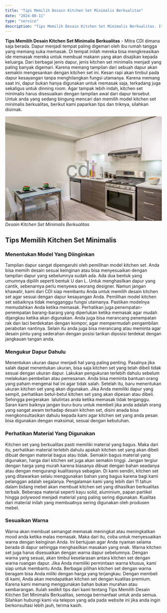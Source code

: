 ```yaml
---
title: "Tips Memilih Desain Kitchen Set Minimalis Berkualitas"
date: "2024-08-11"
type: "service"
description: "Tips Memilih Desain Kitchen Set Minimalis Berkualitas. Itulah sedikit tips dari kami tentang Tips Memilih Desain Kitchen Set Minimalis Berkualitas, semoga b..."
---
```


**Tips Memilih Desain Kitchen Set Minimalis Berkualitas** - Mitra CDI dimana saja berada. Dapur menjadi tempat paling digemari oleh ibu rumah tangga yang memang suka memasak. Di tempat inilah mereka bisa mengkreasikan ide memasak mereka untuk membuat makann yang akan disajikan kepada keluarga. Dari berbagai jenis dapur, jenis kitchen set minimalis menjadi yang paling banyak digemari. Karena memang tampilan dari sebuah dapur akan semakin mengesankan dengan kitchen set ini. Kesan rapi akan timbul pada dapur kesayangan tanpa menghilangkan fungsi utamanya. Karena memang saat ini, dapur bukan hanya digunakan untuk memasak saja, terkadang juga sekaligus untuk dinning room. Agar tampak lebih indah, kitchen set minimalis harus disesuaikan dengan tampilan awal dari dapur tersebut. Untuk anda yang sedang bingung mencari dan memilih model kitchen set minimalis berkualitas, berikut kami paparkan tips dan triknya, silahkan disimak.

![Tips Memilih Desain Kitchen Set Minimalis Berkualitas](/images/blog/kitchen-set-minimalis-terbaru.jpg)
*Desain Kitchen Set Minimalis Berkualitas*

## Tips Memilih Kitchen Set Minimalis

### Menentukan Model Yang Diinginkan
    
Tampilan dapur sangat dipengaruhi oleh pemilihan model kitchen set. Anda bisa memiih desain sesuai keinginan atau bisa menyesuaikan dengan tampilan dapur yang sebelumnya sudah ada. Ada dua bentuk yang umumnya dipilih seperti bentuk U dan L. Untuk menghasilkan dapur yang cantik, sebenarnya perlu menyewa seorang designer. Namun jangan khawatir, kami dari CDI siap membantu Anda untuk memilih desain kitchen set agar sesuai dengan dapur kesayangan Anda.
Pemilihan model kitchen set sebaiknya tidak mengganggu fungsi utamanya. Pastikan modelnya memudahkan Anda ketika memasak. Perhatikan juga penempatan-penempatan barang-barang yang diperlukan ketika memasak agar mudah dijangkau ketika akan digunakan. Anda juga bisa merancang penempatan rak dan laci berdekatan dengan kompor, agar mempermudah pengambilan perabotan nantinya. Selain itu anda juga bisa merancang atau meminta agar desain pintu yang sederahan dengan posisi tarikan diposisi terdekat dengan jangkauan tangan anda.

### Mengukur Dapur Dahulu
    
Menentukan ukuran dapur menjadi hal yang paling penting. Pasalnya jika salah dapat menentukan ukuran, bisa saja kitchen set yang telah dibeli tidak sesuai dengan ukuran dapur. Lakukan pengukuran terlebih dahulu sebelum melakukan pembelian atau pemesanan. Anda bisa meminta bantuan orang yang paham mengenai hal ini agar tidak salah. Setelah itu, baru menentukan ukuran kitchen set yang akan digunakan. Jika Anda memiliki dapur yang sempit, perhatikan betul-betul kitchen set yang akan dipesan atau dibeli. Sehingga pergerakan  lalulintas anda ketika memasak tidak terganggu. Saran kami baiknya jangan buru-buru untuk membeli jika anda adalah orang yang sangat awam terhadap desain kitchen set, disini anada bisa mengkonsultasikan dahulu kepada kami agar kitchen set yang anda pesan bisa digunakan dengan maksimal, sesuai dengan kebutuhan.

### Perhatikan Material Yang Digunakan
    
Kitchen set yang berkualitas pasti memiliki material yang bagus. Maka dari itu, perhatikan material terlebih dahulu apakah kitchen set yang akan dibeli dibuat dengan material bagus atau tidak. Semakin bagus material yang digunakan, harga dari kitchen set juga akan semakin tinggi. Jangan tergiur dengan harga yang murah karena biasanya dibuat dengan bahan seadanya atau dengan mengurangi kualitasnya sebagian. Di kami sendiri, kitchen set yang ditawarkan selalu menggunakan bahan yang bagus karena bagi kami pelanggan adalah segalanya. Pengalaman kami yang lebih dari 11 tahun dalam bidang mebel akan membuat kitchen set yang dihasilkan berkualitas terbaik. Beberapa material seperti kayu solid, aluminium, papan partikel hingga polywood menjadi material yang paling sering digunakan. Kualitas dari material inilah yang membuatnya sering digunakan oleh produsen mebel.

### Sesuaikan Warna
    
Warna akan membuat semangat memasak meningkat atau meningkatkan mood anda ketika malas memasak. Maka dari itu, coba untuk menyesuaikan warna dengan keinginan Anda. Ini bertujuan agar Anda nyaman selama berada di dapur sehingga menghasilkan masakan yang enak. Warna kitchen set juga harus disesuaikan dengan warna dapur sebelumnya. Dengan warna yang sesuai, akan timbul keselarasan antara kitchen set dengan warna ruangan dapur. Jika Anda memiliki permintaan warna khusus, kami siap untuk membantu Anda. Berbagai pilihan kitchen set dengan warna beragam bisa Anda miliki dengan harga yang terjangkau. Dengan membeli di kami, Anda akan mendapatkan kitchen set dengan kualitas premium. Karena kami memang menggunakan bahan bukan murahan atau sembarangan.
Itulah sedikit tips dari kami tentang Tips Memilih Desain Kitchen Set Minimalis Berkualitas, semoga bermanfaat untuk anda semua. Silahkan hubungi kami via telepon yang ada pada website ini jika anda ingin berkonsultasi lebih jauh, terima kasih.
